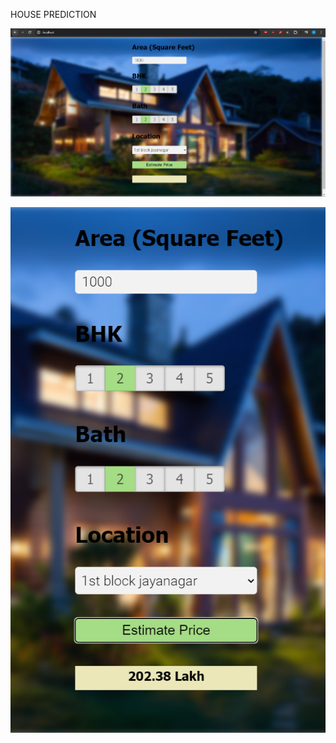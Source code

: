 HOUSE PREDICTION

<p align="center">
<img src="/Screenshot 2024-04-18 221517.png"/>

<p align="center">
    <img src="/Screenshot 2024-04-18 222919.png"/>